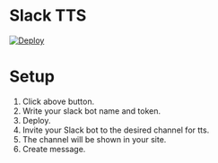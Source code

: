 # Slack TTS

[![Deploy](https://www.herokucdn.com/deploy/button.svg)](https://heroku.com/deploy?template=https://github.com/pt-br/slack-tts)

# Setup

1. Click above button.
1. Write your slack bot name and token.
1. Deploy.
1. Invite your Slack bot to the desired channel for tts.
1. The channel will be shown in your site.
1. Create message.

